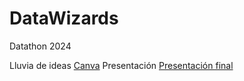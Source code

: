 # DataWizards
Datathon 2024

Lluvia de ideas
[Canva](https://www.canva.com/design/DAGESbJzl4E/CY9ZLfvFDUQV_iJKFDOoKQ/edit?utm_content=DAGESbJzl4E&utm_campaign=designshare&utm_medium=link2&utm_source=sharebutton)
Presentación
[Presentación final](https://www.canva.com/design/DAGESY6ceHs/cvg3EZSEOP5V00WMWE0UpA/edit?utm_content=DAGESY6ceHs&utm_campaign=designshare&utm_medium=link2&utm_source=sharebutton)

